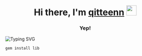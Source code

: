 <h1 align="center">Hi there, I'm <a href="https://github.com/Tester0521" target="_blank">qitteenn</a> 
<img src="https://github.com/blackcater/blackcater/raw/main/images/Hi.gif" height="32"/></h1>
<h3 align="center">Yep!</h3>

![Typing SVG](https://readme-typing-svg.herokuapp.com?color=%2336BCF7&duration=10000&center=true&width=1000&lines=Ruby+C+mojo+rb+rbw+js+ts+python+rust+ILOVERUST+blue+Ruby)

```zsh
gem install lib
```




